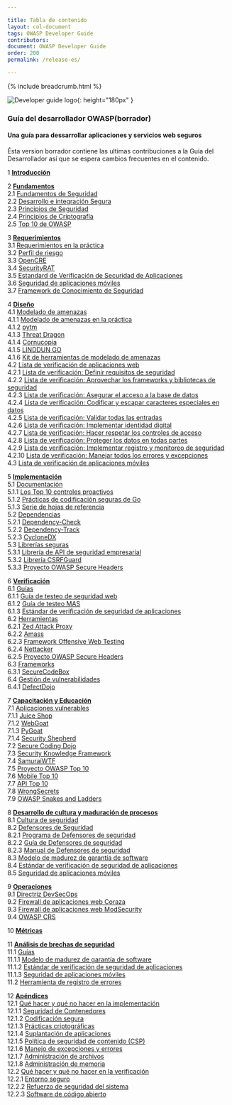 ```yaml
---

title: Tabla de contenido
layout: col-document
tags: OWASP Developer Guide
contributors:
document: OWASP Developer Guide
order: 200
permalink: /release-es/

---
```


{% include breadcrumb.html %}

![Developer guide logo](../assets/images/dg_logo.png "OWASP Developer Guide"){: height="180px" }

### Guía del desarrollador OWASP(borrador)

#### Una guía para dessarrollar aplicaciones y servicios web seguros

Ésta version borrador contiene las ultimas contribuciones a la Guía del Desarrollador así que se espera cambios frecuentes en el contenido.

1 **[Introducción](03-introduction.md)**

2 **[Fundamentos](04-foundations/toc.md)**  
2.1 [Fundamentos de Seguridad](04-foundations/01-security-fundamentals.md)  
2.2 [Desarrollo e integración Segura](04-foundations/02-secure-development.md)  
2.3 [Principios de Seguridad](04-foundations/03-security-principles.md)  
2.4 [Principios de Criptografía](04-foundations/04-crypto-principles.md)  
2.5 [Top 10 de OWASP](04-foundations/05-top-ten.md)  

3 **[Requerimientos](05-requirements/toc.md)**  
3.1 [Requerimientos en la práctica](05-requirements/01-requirements.md)  
3.2 [Perfil de riesgo](05-requirements/02-risk.md)  
3.3 [OpenCRE](05-requirements/03-int-stand.md)  
3.4 [SecurityRAT](05-requirements/04-security-rat.md)  
3.5 [Estandard de Verificación de Securidad de Aplicaciones](05-requirements/05-asvs.md)  
3.6 [Seguridad de aplicaciones móviles](05-requirements/06-mas.md)  
3.7 [Framework de Conocimiento de Seguridad](05-requirements/07-skf.md)  

4 **[Diseño](06-design/toc.md)**  
4.1 [Modelado de amenazas](06-design/01-threat-modeling/toc.md)  
4.1.1 [Modelado de amenazas en la práctica](06-design/01-threat-modeling/01-threat-modeling.md)  
4.1.2 [pytm](06-design/01-threat-modeling/02-pytm.md)  
4.1.3 [Threat Dragon](06-design/01-threat-modeling/03-threat-dragon.md)  
4.1.4 [Cornucopia](06-design/01-threat-modeling/04-cornucopia.md)  
4.1.5 [LINDDUN GO](06-design/01-threat-modeling/05-linddun-go.md)  
4.1.6 [Kit de herramientas de modelado de amenazas](06-design/01-threat-modeling/06-toolkit.md)  
4.2 [ Lista de verificación de aplicaciones web](06-design/02-web-app-checklist/toc.md)  
4.2.1 [Lista de verificación: Definir requisitos de seguridad](06-design/02-web-app-checklist/01-define-security-requirements.md)  
4.2.2 [Lista de verificación: Aprovechar los frameworks y bibliotecas de seguridad](06-design/02-web-app-checklist/02-frameworks-libraries.md)  
4.2.3 [Lista de verificación: Asegurar el acceso a la base de datos](06-design/02-web-app-checklist/03-secure-database-access.md)  
4.2.4 [Lista de verificación: Codificar y escapar caracteres especiales en datos](06-design/02-web-app-checklist/04-encode-escape-data.md)  
4.2.5 [Lista de verificación: Validar todas las entradas](06-design/02-web-app-checklist/05-validate-inputs.md)  
4.2.6 [Lista de verificación: Implementar identidad digital](06-design/02-web-app-checklist/06-digital-identity.md)  
4.2.7 [Lista de verificación: Hacer respetar los controles de acceso](06-design/02-web-app-checklist/07-access-controls.md)  
4.2.8 [Lista de verificación: Proteger los datos en todas partes](06-design/02-web-app-checklist/08-protect-data.md)  
4.2.9 [Lista de verificación: Implementar registro y monitoreo de seguridad](06-design/02-web-app-checklist/09-logging-monitoring.md)  
4.2.10 [Lista de verificación: Manejar todos los errores y excepciones](06-design/02-web-app-checklist/10-handle-errors-exceptions.md)  
4.3 [Lista de verificación de aplicaciones móviles](06-design/03-mas-checklist.md)  

5 **[Implementación](07-implementation/toc.md)**  
5.1 [Documentación](07-implementation/01-documentation/toc.md)  
5.1.1 [Los Top 10 controles proactivos](07-implementation/01-documentation/01-proactive-controls.md)  
5.1.2 [Prácticas de codificación seguras de Go](07-implementation/01-documentation/02-go-scp.md)  
5.1.3 [Serie de hojas de referencia](07-implementation/01-documentation/03-cheatsheets.md)  
5.2 [Dependencias](07-implementation/02-dependencies/toc.md)  
5.2.1 [Dependency-Check](07-implementation/02-dependencies/01-dependency-check.md)  
5.2.2 [Dependency-Track](07-implementation/02-dependencies/02-dependency-track.md)  
5.2.3 [CycloneDX](07-implementation/02-dependencies/03-cyclonedx.md)  
5.3 [Librerías seguras](07-implementation/03-secure-libraries/toc.md)  
5.3.1 [Librería de API de seguridad empresarial](07-implementation/03-secure-libraries/01-esapi.md)  
5.3.2 [Librería CSRFGuard](07-implementation/03-secure-libraries/02-csrf-guard.md)  
5.3.3 [Proyecto OWASP Secure Headers](07-implementation/03-secure-libraries/03-secure-headers.md)  

6 **[Verificación](08-verification/toc.md)**  
6.1 [Guías](08-verification/01-guides/toc.md)  
6.1.1 [Guía de testeo de seguridad web](08-verification/01-guides/01-wstg.md)  
6.1.2 [Guía de testeo MAS](08-verification/01-guides/02-mastg.md)  
6.1.3 [Estándar de verificación de seguridad de aplicaciones](08-verification/01-guides/03-asvs.md)  
6.2 [Herramientas](08-verification/02-tools/toc.md)  
6.2.1 [Zed Attack Proxy](08-verification/02-tools/01-zap.md)  
6.2.2 [Amass](08-verification/02-tools/02-amass.md)  
6.2.3 [Framework Offensive Web Testing](08-verification/02-tools/03-owtf.md)  
6.2.4 [Nettacker](08-verification/02-tools/04-nettacker.md)  
6.2.5 [Proyecto OWASP Secure Headers](08-verification/02-tools/05-secure-headers.md)  
6.3 [Frameworks](08-verification/03-frameworks/toc.md)  
6.3.1 [SecureCodeBox](08-verification/03-frameworks/01-secure-codebox.md)  
6.4 [Gestión de vulnerabilidades](08-verification/04-vulnerability-management/toc.md)  
6.4.1 [DefectDojo](08-verification/04-vulnerability-management/01-defectdojo.md)  

7 **[Capacitación y Educación](09-training-education/toc.md)**  
7.1 [Aplicaciones vulnerables](09-training-education/01-vulnerable-apps/toc.md)  
7.1.1 [Juice Shop](09-training-education/01-vulnerable-apps/01-juice-shop.md)  
7.1.2 [WebGoat](09-training-education/01-vulnerable-apps/02-webgoat.md)  
7.1.3 [PyGoat](09-training-education/01-vulnerable-apps/03-pygoat.md)  
7.1.4 [Security Shepherd](09-training-education/01-vulnerable-apps/04-security-shepherd.md)  
7.2 [Secure Coding Dojo](09-training-education/02-secure-coding-dojo.md)  
7.3 [Security Knowledge Framework](09-training-education/03-skf.md)  
7.4 [SamuraiWTF](09-training-education/04-samurai-wtf.md)  
7.5 [Proyecto OWASP Top 10](09-training-education/05-top-ten.md)  
7.6 [Mobile Top 10](09-training-education/06-mobile-top-ten.md)  
7.7 [API Top 10](09-training-education/07-api-top-ten.md)  
7.8 [WrongSecrets](09-training-education/08-wrongsecrets.md)  
7.9 [OWASP Snakes and Ladders](09-training-education/09-snakes-ladders.md)  

8 **[Desarrollo de cultura y maduración de procesos](10-culture-process/toc.md)**  
8.1 [Cultura de seguridad](10-culture-process/01-security-culture.md)  
8.2 [Defensores de Seguridad](10-culture-process/02-security-champions/toc.md)  
8.2.1 [Programa de Defensores de seguridad](10-culture-process/02-security-champions/01-security-champions-program.md)  
8.2.2 [Guía de Defensores de seguridad](10-culture-process/02-security-champions/02-security-champions-guide.md)  
8.2.3 [Manual de Defensores de seguridad](10-culture-process/02-security-champions/03-security-champions-playbook.md)  
8.3 [Modelo de madurez de garantía de software](10-culture-process/03-samm.md)  
8.4 [Estándar de verificación de seguridad de aplicaciones](10-culture-process/04-asvs.md)  
8.5 [Seguridad de aplicaciones móviles](10-culture-process/05-mas.md)  

9 **[Operaciones](11-operations/toc.md)**  
9.1 [Directriz DevSecOps](11-operations/01-devsecops.md)  
9.2 [Firewall de aplicaciones web Coraza](11-operations/02-coraza.md)  
9.3 [Firewall de aplicaciones web ModSecurity](11-operations/03-modsecurity.md)  
9.4 [OWASP CRS](11-operations/04-crs.md)  

10 **[Métricas](12-metrics/toc.md)**  

11 **[Análisis de brechas de seguridad](13-security-gap-analysis/01-guides/toc.md)**  
11.1 [Guías](13-security-gap-analysis/01-guides/toc.md)  
11.1.1 [Modelo de madurez de garantía de software](13-security-gap-analysis/01-guides/01-samm.md)  
11.1.2 [Estándar de verificación de seguridad de aplicaciones](13-security-gap-analysis/01-guides/02-asvs.md)  
11.1.3 [Seguridad de aplicaciones móviles](13-security-gap-analysis/01-guides/03-mas.md)  
11.2 [Herramienta de registro de errores](13-security-gap-analysis/02-blt.md)  

12 **[Apéndices](14-appendices/toc.md)**  
12.1 [Qué hacer y qué no hacer en la implementación](14-appendices/01-implementation-dos-donts/toc.md)  
12.1.1 [Seguridad de Contenedores](14-appendices/01-implementation-dos-donts/01-container-security.md)  
12.1.2 [Codificación segura](14-appendices/01-implementation-dos-donts/02-secure-coding.md)  
12.1.3 [Prácticas criptográficas](14-appendices/01-implementation-dos-donts/03-cryptographic-practices.md)  
12.1.4 [Suplantación de aplicaciones](14-appendices/01-implementation-dos-donts/04-application-spoofing.md)  
12.1.5 [Política de seguridad de contenido (CSP)](14-appendices/01-implementation-dos-donts/05-content-security-policy.md)  
12.1.6 [Manejo de excepciones y errores](14-appendices/01-implementation-dos-donts/06-exception-error-handling.md)  
12.1.7 [Administración de archivos](14-appendices/01-implementation-dos-donts/07-file-management.md)  
12.1.8 [Administración de memoria](14-appendices/01-implementation-dos-donts/08-memory-management.md)  
12.2 [Qué hacer y qué no hacer en la verificación](14-appendices/02-verification-dos-donts/toc.md)  
12.2.1 [Entorno seguro](14-appendices/02-verification-dos-donts/01-secure-environment.md)  
12.2.2 [Refuerzo de seguridad del sistema](14-appendices/02-verification-dos-donts/02-system-hardening.md)  
12.2.3 [Software de código abierto](14-appendices/02-verification-dos-donts/03-open-source-software.md)  
